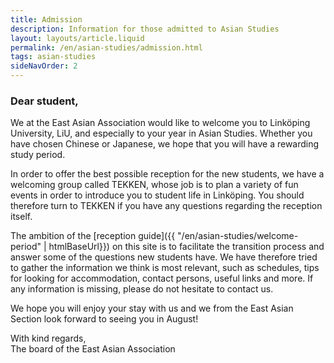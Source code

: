 ```yaml
---
title: Admission
description: Information for those admitted to Asian Studies
layout: layouts/article.liquid
permalink: /en/asian-studies/admission.html
tags: asian-studies
sideNavOrder: 2
---
```


### Dear student,

We at the East Asian Association would like to welcome you to Linköping University, LiU, and especially to your year in Asian Studies. Whether you have chosen Chinese or Japanese, we hope that you will have a rewarding study period.

In order to offer the best possible reception for the new students, we have a welcoming group called TEKKEN, whose job is to plan a variety of fun events in order to introduce you to student life in Linköping. You should therefore turn to TEKKEN if you have any questions regarding the reception itself.

The ambition of the [reception guide]({{ "/en/asian-studies/welcome-period" | htmlBaseUrl}}) on this site is to facilitate the transition process and answer some of the questions new students have. We have therefore tried to gather the information we think is most relevant, such as schedules, tips for looking for accommodation, contact persons, useful links and more. If any information is missing, please do not hesitate to contact us.

We hope you will enjoy your stay with us and we from the East Asian Section look forward to seeing you in August!

With kind regards,  
The board of the East Asian Association